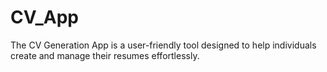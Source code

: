 # CV_App
The CV Generation App is a user-friendly tool designed to help individuals create and manage their resumes effortlessly. 
